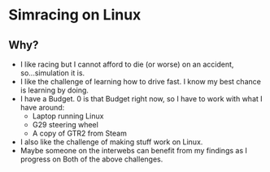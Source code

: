 # Simracing on Linux

## Why?
- I like racing but I cannot afford to die (or worse) on an accident, so...simulation it is.
- I like the challenge of learning how to drive fast. I know my best chance is learning by doing.
- I have a Budget. 0 is that Budget right now, so I have to work with what I have around: 
  - Laptop running Linux
  - G29 steering wheel
  - A copy of GTR2 from Steam
- I also like the challenge of making stuff work on Linux. 
- Maybe someone on the interwebs can benefit from my findings as I progress on Both of the above challenges.
